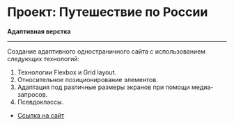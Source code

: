 # Проект: Путешествие по России

**Адаптивная верстка**
_______________________

Создание адаптивного одностраничного сайта с использованием следующих технологий:

1. Технологии Flexbox и Grid layout.
2. Относительное позиционирование элементов.
3. Адаптация под различные размеры экранов при помощи медиа-запросов.
4. Псевдоклассы.


* [Ссылка на сайт](https://www.figma.com/file/5S2WSbEFL6awjVWJ0NWL8Q/Sprint-3_-Russia-_-desktop-mobile?node-id=28503%3A0)
